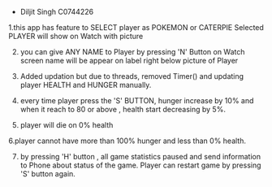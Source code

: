 * Diljit Singh C0744226

1.this app has feature to SELECT player as POKEMON or CATERPIE
Selected PLAYER will show on Watch with picture

2. you can give ANY NAME to Player by pressing 'N' Button on Watch screen
name will be appear on label right below picture of Player


3. Added updation but due to threads, removed Timer() and updating player HEALTH and HUNGER manually.

4. every time player press the 'S' BUTTON, hunger increase by 10% and when it reach to 80 or above , health start decreasing by 5%.


5. player will die on 0% health

6.player cannot have more than 100% hunger and less than 0% health.

7. by pressing 'H' button , all game statistics paused and send information to Phone about status of the game.
Player can restart game by pressing 'S' button again.







